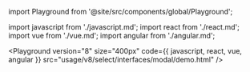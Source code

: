 import Playground from '@site/src/components/global/Playground';

import javascript from './javascript.md';
import react from './react.md';
import vue from './vue.md';
import angular from './angular.md';

<Playground
  version="8"
  size="400px"
  code={{ javascript, react, vue, angular }}
  src="usage/v8/select/interfaces/modal/demo.html"
/>
